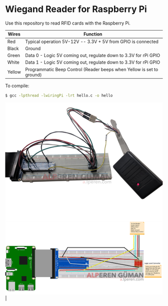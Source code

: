 # Wiegand Reader for Raspberry Pi

Use this repository to read RFID cards with the Raspberry Pi.

| Wires | Function |
| ------ | ------ |
| Red | Typical operation 5V-12V -- 3.3V + 5V from GPIO is connected |
| Black | Ground |
| Green | Data 0 - Logic 5V coming out, regulate down to 3.3V for rPi GPIO|
| White | Data 1 - Logic 5V coming out, regulate down to 3.3V for rPi GPIO|
| Yellow | Programmatic Beep Control (Reader beeps when Yellow is set to ground) |

To compile:
```sh
$ gcc -lpthread -lwiringPi -lrt hello.c -o hello
```


![Fritzing](/images/image1.png)
![Cable attachments](/images/image2.png) |
